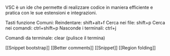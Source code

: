 VSC è un ide che permette di realizzare codice in maniera efficiente e pratica con le sue estensioni e integrazioni. 

Tasti funzione Comuni:
Reindentare: shift+alt+f
Cerca nei file: shift+p
Cerca nei comandi: ctrl+shift+p
Nasconde i terminali: ctrl+j


Comandi da terminale:
clear (pulisce il termina)

[[Snippet bootstrap]]
[[Better comments]]
[[Snippet]]
[[Region folding]]